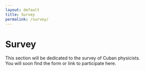```yaml
---
layout: default
title: Survey
permalink: /survey/
---
```


# Survey

This section will be dedicated to the survey of Cuban physicists.  
You will soon find the form or link to participate here.
